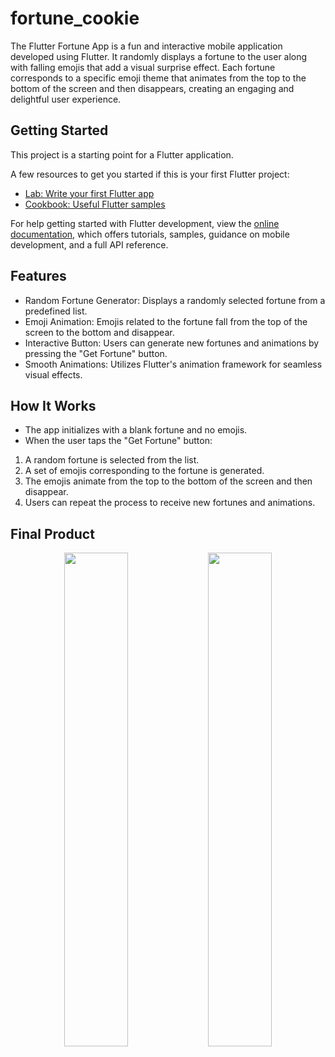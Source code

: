 # fortune_cookie

The Flutter Fortune App is a fun and interactive mobile application developed using Flutter. It randomly displays a fortune to the user along with falling emojis that add a visual surprise effect. Each fortune corresponds to a specific emoji theme that animates from the top to the bottom of the screen and then disappears, creating an engaging and delightful user experience.

## Getting Started

This project is a starting point for a Flutter application.

A few resources to get you started if this is your first Flutter project:

- [Lab: Write your first Flutter app](https://docs.flutter.dev/get-started/codelab)
- [Cookbook: Useful Flutter samples](https://docs.flutter.dev/cookbook)

For help getting started with Flutter development, view the
[online documentation](https://docs.flutter.dev/), which offers tutorials,
samples, guidance on mobile development, and a full API reference.

## Features
- Random Fortune Generator: Displays a randomly selected fortune from a predefined list.
- Emoji Animation: Emojis related to the fortune fall from the top of the screen to the bottom and disappear.
- Interactive Button: Users can generate new fortunes and animations by pressing the "Get Fortune" button.
- Smooth Animations: Utilizes Flutter's animation framework for seamless visual effects.

## How It Works

- The app initializes with a blank fortune and no emojis.
- When the user taps the "Get Fortune" button:
1. A random fortune is selected from the list.
2. A set of emojis corresponding to the fortune is generated.
3. The emojis animate from the top to the bottom of the screen and then disappear.
4. Users can repeat the process to receive new fortunes and animations.

## Final Product
<p align="center">
  <img src="https://github.com/user-attachments/assets/c07e2282-24e2-44cd-bc77-cae61a6b82b5" width="45%" />
  <img src="https://github.com/user-attachments/assets/25c59716-f7d0-4166-9f80-10224eb8c0b2" width="45%" />
</p>





